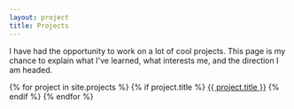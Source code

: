 ```yaml
---
layout: project
title: Projects
---
```


I have had the opportunity to work on a lot of cool projects. This page is my
chance to explain what I've learned, what interests me, and the direction I am
headed.

{% for project in site.projects %}
  {% if project.title %}
    <a href="{{ project.url }}">{{ project.title }}</a>
  {% endif %}
{% endfor %}
